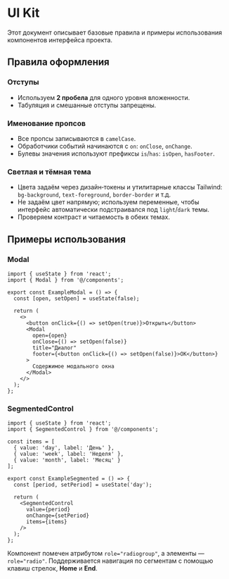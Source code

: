 # UI Kit

Этот документ описывает базовые правила и примеры использования компонентов интерфейса проекта.

## Правила оформления

### Отступы
- Используем **2 пробела** для одного уровня вложенности.
- Табуляция и смешанные отступы запрещены.

### Именование пропсов
- Все пропсы записываются в `camelCase`.
- Обработчики событий начинаются с `on`: `onClose`, `onChange`.
- Булевы значения используют префиксы `is`/`has`: `isOpen`, `hasFooter`.

### Светлая и тёмная тема
- Цвета задаём через дизайн‑токены и утилитарные классы Tailwind: `bg-background`, `text-foreground`, `border-border` и т.д.
- Не задаём цвет напрямую; используем переменные, чтобы интерфейс автоматически подстраивался под `light`/`dark` темы.
- Проверяем контраст и читаемость в обеих темах.

## Примеры использования

### Modal
```tsx
import { useState } from 'react';
import { Modal } from '@/components';

export const ExampleModal = () => {
  const [open, setOpen] = useState(false);

  return (
    <>
      <button onClick={() => setOpen(true)}>Открыть</button>
      <Modal
        open={open}
        onClose={() => setOpen(false)}
        title="Диалог"
        footer={<button onClick={() => setOpen(false)}>OK</button>}
      >
        Содержимое модального окна
      </Modal>
    </>
  );
};
```

### SegmentedControl
```tsx
import { useState } from 'react';
import { SegmentedControl } from '@/components';

const items = [
  { value: 'day', label: 'День' },
  { value: 'week', label: 'Неделя' },
  { value: 'month', label: 'Месяц' }
];

export const ExampleSegmented = () => {
  const [period, setPeriod] = useState('day');

  return (
    <SegmentedControl
      value={period}
      onChange={setPeriod}
      items={items}
    />
  );
};
```

Компонент помечен атрибутом `role="radiogroup"`, а элементы — `role="radio"`.
Поддерживается навигация по сегментам с помощью клавиш стрелок, **Home** и
**End**.
